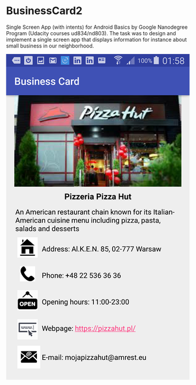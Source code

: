 # BusinessCard2
Single Screen App (with intents) for Android Basics by Google Nanodegree Program (Udacity courses ud834/nd803). The task was to design and implement a single screen app that displays information for instance about small business in our neighborhood.

![alt text](https://raw.githubusercontent.com/AleksandraWozniak/BusinessCard2/master/Screenshot_2018-02-18-01-58-08_new.png)
